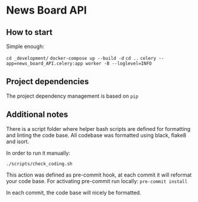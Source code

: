 # News Board API

## How to start

Simple enough:

`cd _development/`
`docker-compose up --build -d`
`cd ..`
`celery --app=news_board_API.celery:app worker -B --loglevel=INFO`

[//]: # (Also, you can find postman exported json file in this repo, just import it in Postman and you will have necessary endpoints to test.)

[//]: # (The file name is `news_board.postman_collection.json`.)

## Project dependencies

The project dependency management is based on `pip`


## Additional notes

There is a script folder where helper bash scripts are defined for formatting and linting the code base.
All codebase was formatted using black, flake8 and isort.

In order to run it manually:

`./scripts/check_coding.sh`

This action was defined as pre-commit hook, at each commit it will reformat your code base.
For activating pre-commit run locally:
`pre-commit install`

In each commit, the code base will nicely be formatted.
